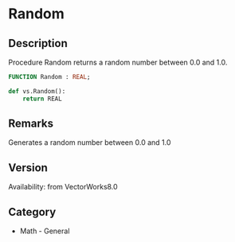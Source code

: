 # Random

## Description
Procedure Random returns a random number between 0.0 and 1.0.

```pascal
FUNCTION Random : REAL;
```

```python
def vs.Random():
    return REAL
```

## Remarks
Generates a random number between 0.0 and 1.0

## Version
Availability: from VectorWorks8.0

## Category
* Math - General

